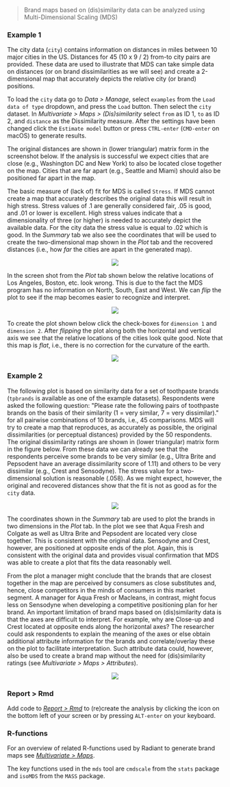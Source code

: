 > Brand maps based on (dis)similarity data can be analyzed using Multi-Dimensional Scaling (MDS)

### Example 1

The city data (`city`) contains information on distances in miles between 10 major cities in the US. Distances for 45 (10 x 9 / 2) from-to city pairs are provided. These data are used to illustrate that MDS can take simple data on distances (or on brand dissimilarities as we will see) and create a 2-dimensional map that accurately depicts the relative city (or brand) positions.

To load the `city` data go to _Data > Manage_, select `examples` from the `Load data of type` dropdown, and press the `Load` button. Then select the `city` dataset. In _Multivariate > Maps > (Dis)similarity_ select `from` as ID 1, `to` as ID 2, and `distance` as the Dissimilarity measure. After the settings have been changed click the `Estimate model` button or press `CTRL-enter` (`CMD-enter` on macOS) to generate results.

The original distances are shown in (lower triangular) matrix form in the screenshot below. If the analysis is successful we expect cities that are close (e.g., Washington DC and New York) to also be located close together on the map. Cities that are far apart (e.g., Seattle and Miami) should also be positioned far apart in the map.

The basic measure of (lack of) fit for MDS is called `Stress`. If MDS cannot create a map that accurately describes the original data this will result in high stress. Stress values of .1 are generally considered fair, .05 is good, and .01 or lower is excellent. High stress values indicate that a dimensionality of three (or higher) is needed to accurately depict the available data. For the city data the stress value is equal to .02 which is good. In the _Summary_ tab we also see the coordinates that will be used to create the two-dimensional map shown in the _Plot_ tab and the recovered distances (i.e., how _far_ the cities are apart in the generated map).

<p align="center"><img src="figures_multivariate/mds_summary.png"></p>

In the screen shot from the _Plot_ tab shown below the relative locations of Los Angeles, Boston, etc. look wrong. This is due to the fact the MDS program has no information on North, South, East and West. We can _flip_ the plot to see if the map becomes easier to recognize and interpret.

<p align="center"><img src="figures_multivariate/mds_plot.png"></p>

To create the plot shown below click the check-boxes for `dimension 1` and `dimension 2`. After _flipping_ the plot along both the horizontal and vertical axis we see that the relative locations of the cities look quite good. Note that this map is _flat_, i.e., there is no correction for the curvature of the earth.

<p align="center"><img src="figures_multivariate/mds_plot_flip.png"></p>

### Example 2

The following plot is based on similarity data for a set of toothpaste brands (`tpbrands` is available as one of the example datasets). Respondents were asked the following question: "Please rate the following pairs of toothpaste brands on the basis of their similarity (1 = very similar, 7 = very dissimilar)." for all pairwise combinations of 10 brands, i.e., 45 comparisons. MDS will try to create a map that reproduces, as accurately as possible, the original dissimilarities (or perceptual distances) provided by the 50 respondents. The original dissimilarity ratings are shown in (lower triangular) matrix form in the figure below. From these data we can already see that the respondents perceive some brands to be very similar (e.g., Ultra Brite and Pepsodent have an average dissimilarity score of 1.11) and others to be very dissimilar (e.g., Crest and Sensodyne). The stress value for a two-dimensional solution is reasonable (.058). As we might expect, however, the original and recovered distances show that the fit is not as good as for the `city` data.

<p align="center"><img src="figures_multivariate/mds_summary_tpbrands.png"></p>

The coordinates shown in the _Summary_ tab are used to plot the brands in two dimensions in the _Plot_ tab. In the plot we see that Aqua Fresh and Colgate as well as Ultra Brite and Pepsodent are located very close together. This is consistent with the original data. Sensodyne and Crest, however, are positioned at opposite ends of the plot. Again, this is consistent with the original data and provides visual confirmation that MDS was able to create a plot that fits the data reasonably well.

From the plot a manager might conclude that the brands that are closest together in the map are perceived by consumers as close substitutes and, hence, close competitors in the minds of consumers in this market segment. A manager for Aqua Fresh or Macleans, in contrast, might focus less on Sensodyne when developing a competitive positioning plan for her brand. An important limitation of brand maps based on (dis)similarity data is that the axes are difficult to interpret. For example, why are Close-up and Crest located at opposite ends along the horizontal axes? The researcher could ask respondents to explain the meaning of the axes or else obtain additional attribute information for the brands and correlate/overlay these on the plot to facilitate interpretation. Such attribute data could, however, also be used to create a brand map without the need for (dis)similarity ratings (see _Multivariate > Maps > Attributes_).

<p align="center"><img src="figures_multivariate/mds_plot_tpbrands.png"></p>

### Report > Rmd

Add code to <a href="https://radiant-rstats.github.io/docs/data/report_rmd.html" target="_blank">_Report > Rmd_</a> to (re)create the analysis by clicking the <i title="report results" class="fa fa-edit"></i> icon on the bottom left of your screen or by pressing `ALT-enter` on your keyboard. 


### R-functions

For an overview of related R-functions used by Radiant to generate brand maps see <a href = "https://radiant-rstats.github.io/radiant.multivariate/reference/index.html#section-multivariate-maps" target="_blank">_Multivariate > Maps_</a>.

The key functions used in the `mds` tool are `cmdscale` from the `stats` package and `isoMDS` from the `MASS` package. 
